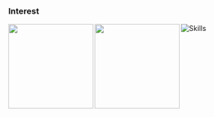 ### Interest
<picture>
 <source media="(prefers-color-scheme: dark)" srcset="https://skillicons.dev/icons?i=python,django,flask,flutter,gcp,docker,terraform,k8s,bash,c,cpp,go,ts&theme=dark">
 <source media="(prefers-color-scheme: light)" srcset="https://skillicons.dev/icons?i=python,django,flask,flutter,gcp,docker,terraform,k8s,bash,c,cpp,go,ts&theme=light">
 <img alt="Skills" src="https://skillicons.dev/icons?i=python,django,flask,flutter,gcp,docker,terraform,k8s,bash,c,cpp,go,ts&theme=dark">
</picture>

<picture>
 <source media="(prefers-color-scheme: dark)" srcset="https://github-readme-stats.vercel.app/api?username=GawinGowin&show_icons=true&theme=dark">
 <source media="(prefers-color-scheme: light)" srcset="https://github-readme-stats.vercel.app/api?username=GawinGowin&show_icons=true&theme=light">
 <img align="left" height="170px" src="https://github-readme-stats.vercel.app/api?username=GawinGowin&show_icons=true&theme=dark">
</picture>

<picture>
 <source media="(prefers-color-scheme: dark)" srcset="https://github-readme-stats.vercel.app/api/top-langs/?username=GawinGowin&layout=compact&theme=dark">
 <source media="(prefers-color-scheme: light)" srcset="https://github-readme-stats.vercel.app/api/top-langs/?username=GawinGowin&layout=compact&theme=light">
 <img align="left" height="170px" src="./images/ft_ping_dark.png">
</picture>


<!--
**GawinGowin/GawinGowin** is a ✨ _special_ ✨ repository because its `README.md` (this file) appears on your GitHub profile.

Here are some ideas to get you started:

- 🔭 I’m currently working on ...
- 🌱 I’m currently learning ...
- 👯 I’m looking to collaborate on ...
- 🤔 I’m looking for help with ...
- 💬 Ask me about ...
- 📫 How to reach me: ...
- 😄 Pronouns: ...
- ⚡ Fun fact: ...
-->
